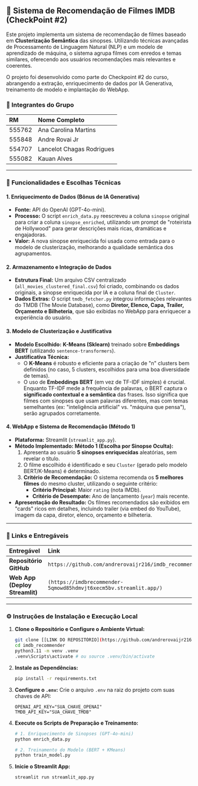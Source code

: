 ## 🚀 Sistema de Recomendação de Filmes IMDB (CheckPoint #2)

Este projeto implementa um sistema de recomendação de filmes baseado em **Clusterização Semântica** das sinopses. Utilizando técnicas avançadas de Processamento de Linguagem Natural (NLP) e um modelo de aprendizado de máquina, o sistema agrupa filmes com enredos e temas similares, oferecendo aos usuários recomendações mais relevantes e coerentes.

O projeto foi desenvolvido como parte do Checkpoint #2 do curso, abrangendo a extração, enriquecimento de dados por IA Generativa, treinamento de modelo e implantação do WebApp.

### 👥 Integrantes do Grupo

| RM | Nome Completo |
| :--- | :--- |
| 555762 | Ana Carolina Martins |
| 555848 | Andre Rovai Jr |
| 554707 | Lancelot Chagas Rodrigues |
| 555082 | Kauan Alves |

---

### 🌟 Funcionalidades e Escolhas Técnicas

#### 1. Enriquecimento de Dados (Bônus de IA Generativa)

*   **Fonte:** API do OpenAI (GPT-4o-mini).
*   **Processo:** O script `enrich_data.py` reescreveu a coluna `sinopse` original para criar a coluna `sinopse_enriched`, utilizando um prompt de "roteirista de Hollywood" para gerar descrições mais ricas, dramáticas e engajadoras.
*   **Valor:** A nova sinopse enriquecida foi usada como entrada para o modelo de clusterização, melhorando a qualidade semântica dos agrupamentos.

#### 2. Armazenamento e Integração de Dados

*   **Estrutura Final:** Um arquivo CSV centralizado (`all_movies_clustered_final.csv`) foi criado, combinando os dados originais, a sinopse enriquecida por IA e a coluna final de `Cluster`.
*   **Dados Extras:** O script `tmdb_fetcher.py` integrou informações relevantes do TMDB (The Movie Database), como **Diretor, Elenco, Capa, Trailer, Orçamento e Bilheteria**, que são exibidas no WebApp para enriquecer a experiência do usuário.

#### 3. Modelo de Clusterização e Justificativa

*   **Modelo Escolhido:** **K-Means (Sklearn)** treinado sobre **Embeddings BERT** (utilizando `sentence-transformers`).
*   **Justificativa Técnica:**
    *   O **K-Means** é robusto e eficiente para a criação de "n" clusters bem definidos (no caso, 5 clusters, escolhidos para uma boa diversidade de temas).
    *   O uso de **Embeddings BERT** (em vez de TF-IDF simples) é crucial. Enquanto TF-IDF mede a frequência de palavras, o BERT captura o **significado contextual e a semântica** das frases. Isso significa que filmes com sinopses que usam palavras diferentes, mas com temas semelhantes (ex: "inteligência artificial" vs. "máquina que pensa"), serão agrupados corretamente.

#### 4. WebApp e Sistema de Recomendação (Método 1)

*   **Plataforma:** Streamlit (`streamlit_app.py`).
*   **Método Implementado:** **Método 1 (Escolha por Sinopse Oculta):**
    1.  Apresenta ao usuário **5 sinopses enriquecidas** aleatórias, sem revelar o título.
    2.  O filme escolhido é identificado e seu `Cluster` (gerado pelo modelo BERT/K-Means) é determinado.
    3.  **Critério de Recomendação:** O sistema recomenda os **5 melhores filmes** do mesmo cluster, utilizando o seguinte critério:
        *   **Critério Principal:** Maior `rating` (nota IMDb).
        *   **Critério de Desempate:** Ano de lançamento (`year`) mais recente.
*   **Apresentação do Resultado:** Os filmes recomendados são exibidos em "cards" ricos em detalhes, incluindo trailer (via embed do YouTube), imagem da capa, diretor, elenco, orçamento e bilheteria.

---

### 🔗 Links e Entregáveis

| Entregável | Link |
| :--- | :--- |
| **Repositório GitHub** | `https://github.com/andrerovaijr216/imdb_recommender.git` |
| **Web App (Deploy Streamlit)** | `(https://imdbrecommender-5qmowd85hdmvjt6xecm5bv.streamlit.app/)` |

---

### ⚙️ Instruções de Instalação e Execução Local

1.  **Clone o Repositório e Configure o Ambiente Virtual:**
    ```bash
    git clone [[LINK DO REPOSITÓRIO](https://github.com/andrerovaijr216/imdb_recommender.g)]
    cd imdb_recommender
    python3.11 -m venv .venv
    .venv\Scripts\activate # ou source .venv/bin/activate
    ```

2.  **Instale as Dependências:**
    ```bash
    pip install -r requirements.txt
    ```

3.  **Configure o `.env`:**
    Crie o arquivo `.env` na raiz do projeto com suas chaves de API:
    ```
    OPENAI_API_KEY="SUA_CHAVE_OPENAI"
    TMDB_API_KEY="SUA_CHAVE_TMDB"
    ```

4.  **Execute os Scripts de Preparação e Treinamento:**
    ```bash
    # 1. Enriquecimento de Sinopses (GPT-4o-mini)
    python enrich_data.py
    
    # 2. Treinamento do Modelo (BERT + KMeans)
    python train_model.py
    ```

5.  **Inicie o Streamlit App:**
    ```bash
    streamlit run streamlit_app.py
    ```
